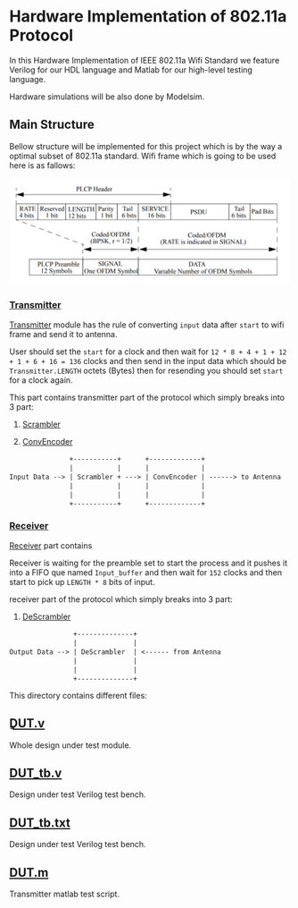 # Hardware Implementation of 802.11a Protocol
In this Hardware Implementation of IEEE 802.11a Wifi Standard we feature Verilog for our HDL language and Matlab for our high-level testing language.

Hardware simulations will be also done by Modelsim.


## Main Structure
Bellow structure will be implemented for this project which is by the way a optimal subset of 802.11a standard.
Wifi frame which is going to be used here is as fallows:

<img src="https://github.com/sadrasabouri/802.11a/blob/master/OtherFiles/WifiFrames.PNG">


### [Transmitter](https://github.com/sadrasabouri/802.11a/tree/master/Hardware/Transmitter)
[Transmitter](https://github.com/sadrasabouri/802.11a/tree/master/Hardware/Transmitter/Transmitter.v) module has the rule of converting `input` data after `start` to wifi frame and send it to antenna.

User should set the `start` for a clock and then wait for `12 * 8 + 4 + 1 + 12 + 1 + 6 + 16 = 136` clocks and then send in the input data which should be `Transmitter.LENGTH` octets (Bytes) then for resending you should set `start` for a clock again.

This part contains transmitter part of the protocol which simply breaks into 3 part:

1. [Scrambler](https://github.com/sadrasabouri/802.11a/tree/master/Hardware/Transmitter/Scrambler)

2. [ConvEncoder](https://github.com/sadrasabouri/802.11a/tree/master/Hardware/Transmitter/ConvEncoder)

```
               +-----------+      +-------------+
               |           |      |             |
Input Data --> | Scrambler + ---> | ConvEncoder | ------> to Antenna
               |           |      |             |
               |           |      |             |
               +-----------+      +-------------+
```

### [Receiver](https://github.com/sadrasabouri/802.11a/tree/master/Hardware/Receiver)
[Receiver](https://github.com/sadrasabouri/802.11a/tree/master/Hardware/Receiver/Receiver.v) part contains 

Receiver is waiting for the preamble set to start the process and it pushes it into a FIFO que named `Input_buffer` and then wait for `152` clocks and then start to pick up `LENGTH * 8` bits of input.

receiver part of the protocol which simply breaks into 3 part:

1. [DeScrambler](https://github.com/sadrasabouri/802.11a/tree/master/Hardware/Transmitter/DeScrambler)

```
                +--------------+ 
                |              |
Output Data --> | DeScrambler  | <------ from Antenna
                |              |
                |              |
                +--------------+
```


This directory contains different files:

## [ِDUT.v](https://github.com/sadrasabouri/802.11a/tree/master/Hardware/DUT.v)
Whole design under test module.

## [DUT_tb.v](https://github.com/sadrasabouri/802.11a/tree/master/Hardware/DUT_tb.v)
Design under test Verilog test bench.

## [DUT_tb.txt](https://github.com/sadrasabouri/802.11a/tree/master/Hardware/DUT_tb.txt)
Design under test Verilog test bench.

## [DUT.m](https://github.com/sadrasabouri/802.11a/tree/master/Hardware/Transmitter/Transmitter.m)
Transmitter matlab test script.
